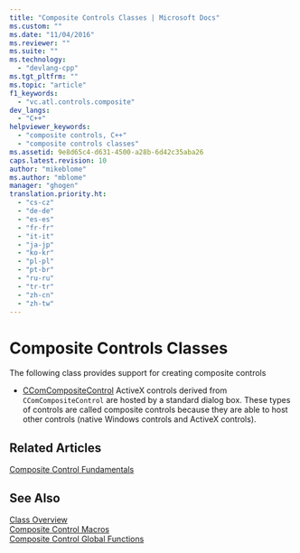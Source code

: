 ```yaml
---
title: "Composite Controls Classes | Microsoft Docs"
ms.custom: ""
ms.date: "11/04/2016"
ms.reviewer: ""
ms.suite: ""
ms.technology: 
  - "devlang-cpp"
ms.tgt_pltfrm: ""
ms.topic: "article"
f1_keywords: 
  - "vc.atl.controls.composite"
dev_langs: 
  - "C++"
helpviewer_keywords: 
  - "composite controls, C++"
  - "composite controls classes"
ms.assetid: 9e8d65c4-d631-4500-a28b-6d42c35aba26
caps.latest.revision: 10
author: "mikeblome"
ms.author: "mblome"
manager: "ghogen"
translation.priority.ht: 
  - "cs-cz"
  - "de-de"
  - "es-es"
  - "fr-fr"
  - "it-it"
  - "ja-jp"
  - "ko-kr"
  - "pl-pl"
  - "pt-br"
  - "ru-ru"
  - "tr-tr"
  - "zh-cn"
  - "zh-tw"
---
```

# Composite Controls Classes
The following class provides support for creating composite controls  
  
-   [CComCompositeControl](../atl/reference/ccomcompositecontrol-class.md) ActiveX controls derived from `CComCompositeControl` are hosted by a standard dialog box. These types of controls are called composite controls because they are able to host other controls (native Windows controls and ActiveX controls).  
  
## Related Articles  
 [Composite Control Fundamentals](../atl/atl-composite-control-fundamentals.md)  
  
## See Also  
 [Class Overview](../atl/atl-class-overview.md)   
 [Composite Control Macros](../atl/reference/composite-control-macros.md)   
 [Composite Control Global Functions](../atl/reference/composite-control-global-functions.md)

